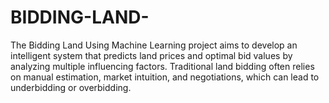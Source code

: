 # BIDDING-LAND-
The Bidding Land Using Machine Learning project aims to develop an intelligent system that predicts land prices and optimal bid values by analyzing multiple influencing factors. Traditional land bidding often relies on manual estimation, market intuition, and negotiations, which can lead to underbidding or overbidding. 
